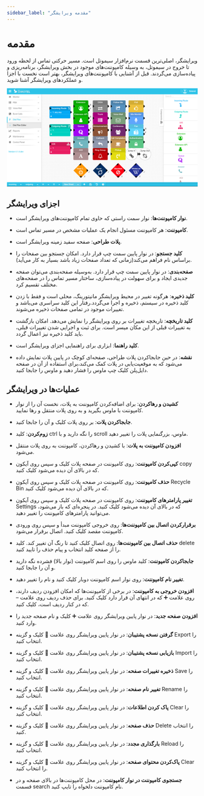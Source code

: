 ```yaml
---
sidebar_label: "مقدمه ویرایشگر"
---
```

<head>
  <title>مقدمه ویرایشگر | مستندات سیموتل</title>
</head>


# مقدمه

ویرایشگر، اصلی‌ترین قسمت نرم‌‌افزار سیموتل است. مسیر حرکتی تماس از لحظه ورود تا خروج در سیموتل، به وسیله کامپوننت‌‌های موجود در بخش ویرایشگر، 
برنامه‌‌ریزی و پیاده‌‌سازی می‌‌گردند. قبل از آشنایی با کامپوننت‌‌های ویرایشگر، بهتر است نخست با اجزا و عملکرد‌‌های ویرایشگر آشنا شوید.

![DialPlan](/img/dialplan.png)

## اجزای ویرایشگر

- **نوار کامپوننت‌‌ها**: نوار سمت راستی که حاوی تمام کامپوننت‌‌های ویرایشگر است.

- **کامپوننت**: هر کامپوننت مسئول انجام یک عملیات مشخص در مسیر تماس است.

- **پلات طراحی**: صفحه سفید زمینه ویرایشگر است.

- **کلید جستجو**: در نوار پایین سمت چپ قرار دارد. امکان جستجو بین صفحات را براساس نام فراهم می‌کند(زمانی که تعداد صفحات زیاد باشد بسیار به کار می‌آید).

- **صفحه‌‌بندی**: در نوار پایین سمت چپ قرار دارد. به‌‌وسیله صفحه‌‌بندی می‌‌توان صفحه جدیدی ایجاد و برای سهولت در پیاده‌‌سازی، ساختار مسیر تماس را در صفحه‌‌های مختلف تقسیم کرد.


- **کلید ذخیره**: هرگونه تغییر در محیط ویرایشگر مانیتورینگ، محلی است و فقط با زدن کلید ذخیره در سیستم، ذخیره و اجرا می‌گردد.رفتار این کلید سراسری می‌باشد و تغییرات موجود در تمامی صفحات ذخیره می‌شوند.

- **کلید تاریخچه**: تاریخچه تغییرات بر روی ویرایشگر را نمایش می‌‌دهد. امکان بازگشت به تغییرات قبلی از این مکان میسر است. برای ثبت و اجرایی شدن تغییرات قبلی، باید کلید ذخیره نیز اعمال گردد.

- **کلید راهنما**: ابزاری برای راهنمایی اجزای ویرایشگر است.

- **نقشه**: در حین جابجاکردن پلات طراحی، صفحه‌ای کوچک در پایین پلات نمایش داده می‌‌شود که به موقعیت‌یابی در پلات کمک می‌کند،برای استفاده از آن در صفحه دایل‌پلن کلیک چپ ماوس را فشار دهید و ماوس را جابجا کنید.

## عملیات‌ها در ویرایشگر

- **کشیدن و رهاکردن**: برای اضافه‌‌کردن کامپوننت به پلات، نخست آن را از نوار کامپوننت با ماوس بگیرید و به روی پلات منتقل و رها نمایید.

- **جابجاکردن پلات**: بر روی پلات کلیک و آن را جابجا کنید.
	
- **زوم‌‌کردن**: کلید ctrl را نگه دارید و با scroll ماوس، بزرگنمایی پلات را تغییر دهید.

- **افزودن کامپوننت به پلات**: با کشیدن و رها‌‌کردن، کامپوننت به روی پلات منتقل می‌‌شود.

- **کپی‌‌کردن کامپوننت**: روی کامپوننت در صفحه پلات کلیک و سپس روی آیکون copy که در بالای آن دیده می‌‌شود کلیک کنید.

- **حذف کامپوننت**: روی کامپوننت در صفحه پلات کلیک و سپس روی آیکون Recycle Bin که در بالای آن دیده می‌‌شود کلیک کنید.

- **تغییر پارامترهای کامپوننت**: روی کامپوننت در صفحه پلات کلیک و سپس روی آیکون Settings که در بالای آن دیده می‌‌شود کلیک کنید. در پنجره‌‌ای که باز می‌‌شود، می‌‌توانید پارامترهای کامپوننت را تغییر دهید.

- **برقرار‌‌کردن اتصال بین کامپوننت‌‌ها**: روی خروجی کامپوننت مبدأ و سپس روی ورودی کامپوننت مقصد کلیک کنید. اتصال برقرار می‌‌شود.

- **حذف اتصال بین کامپوننت‌‌ها**: روی اتصال کلیک کنید تا رنگ آن تغییر ‌کند. کلید delete را از صفحه کلید انتخاب و پیام حذف را تایید کنید.

- **جابجا‌‌کردن کامپوننت**: کلید ماوس را روی اسم کامپوننت (نوار بالا) فشرده نگه دارید و آن را جابجا کنید.

- **تغییر نام کامپوننت**: روی نوار اسم کامپوننت دوبار کلیک کنید و نام را تغییر دهید.

- **افزودن خروجی به کامپوننت**: در برخی از کامپوننت‌‌ها که امکان افزودن ردیف دارند، روی علامت ➕ که در انتهای آن قرار دارد کلیک کنید. برای حذف ردیف روی علامت – که در کنار ردیف است، کلیک کنید.

- **افزودن صفحه جدید**: در نوار پایین ویرایشگر روی علامت ➕ کلیک و نام صفحه جدید را وارد کنید.

- **گرفتن نسخه پشتیبان**: در نوار پایین ویرایشگر روی علامت 🔼 کلیک و گزینه Export را انتخاب کنید.

- **بازیابی نسخه پشتیبان**: در نوار پایین ویرایشگر روی علامت 🔼 کلیک و گزینه Import را انتخاب کنید.

- **ذخیره تغییرات صفحه**: در نوار پایین ویرایشگر روی علامت 🔼 کلیک و گزینه Save را انتخاب کنید.

- **تغییر نام صفحه**: در نوار پایین ویرایشگر روی علامت 🔼 کلیک و گزینه Rename را انتخاب کنید.

- **پاک کردن اطلاعات**: در نوار پایین ویرایشگر روی علامت 🔼 کلیک و گزینه Clear را انتخاب کنید.

- **حذف صفحه**: در نوار پایین ویرایشگر روی علامت 🔼 کلیک و گزینه Delete را انتخاب کنید.

- **بارگذاری مجدد**: در نوار پایین ویرایشگر روی علامت 🔼 کلیک و گزینه Reload را انتخاب کنید.

- **پاک‌کردن محتوای صفحه**: در نوار پایین ویرایشگر روی علامت 🔼 کلیک و گزینه Clear را انتخاب کنید.

- **جستجوی کامپوننت در نوار کامپوننت**: در محل کامپوننت‌‌ها در بالای صفحه و در قسمت search نام کامپوننت دلخواه را تایپ کنید.